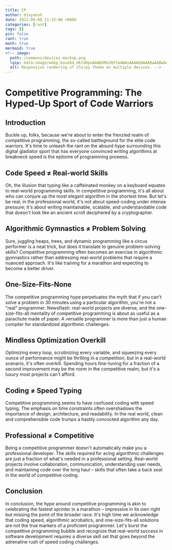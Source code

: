 ```yaml
---
title: CP
author: divyansh
date: 2022-08-08 11:33:00 +0800
categories: [rant]
tags: []
pin: false
rant: true
math: true
mermaid: true
<!-- image:
  path: /commons/devices-mockup.png
  lqip: data:image/webp;base64,UklGRpoAAABXRUJQVlA4WAoAAAAQAAAADwAABwAAQUxQSDIAAAARL0AmbZurmr57yyIiqE8oiG0bejIYEQTgqiDA9vqnsUSI6H+oAERp2HZ65qP/VIAWAFZQOCBCAAAA8AEAnQEqEAAIAAVAfCWkAALp8sF8rgRgAP7o9FDvMCkMde9PK7euH5M1m6VWoDXf2FkP3BqV0ZYbO6NA/VFIAAAA
  alt: Responsive rendering of Chirpy theme on multiple devices. -->
---
```

# Competitive Programming: The Hyped-Up Sport of Code Warriors

## Introduction

Buckle up, folks, because we're about to enter the frenzied realm of competitive programming, the so-called battleground for the elite code warriors. It's time to unleash the rant on the absurd hype surrounding this digital gladiator sport that has everyone convinced writing algorithms at breakneck speed is the epitome of programming prowess.

## Code Speed ≠ Real-world Skills

Oh, the illusion that typing like a caffeinated monkey on a keyboard equates to real-world programming skills. In competitive programming, it's all about who can conjure up the most elegant algorithm in the shortest time. But let's be real; in the professional world, it's not about speed-coding under intense pressure; it's about writing maintainable, scalable, and understandable code that doesn't look like an ancient scroll deciphered by a cryptographer.

## Algorithmic Gymnastics ≠ Problem Solving

Sure, juggling heaps, trees, and dynamic programming like a circus performer is a neat trick, but does it translate to genuine problem-solving skills? Competitive programming often becomes an exercise in algorithmic gymnastics rather than addressing real-world problems that require a nuanced approach. It's like training for a marathon and expecting to become a better driver.

## One-Size-Fits-None

The competitive programming hype perpetuates the myth that if you can't solve a problem in 30 minutes using a particular algorithm, you're not a "real" programmer. Newsflash: real-world projects are diverse, and the one-size-fits-all mentality of competitive programming is about as useful as a parachute made of paper. A versatile programmer is more than just a human compiler for standardized algorithmic challenges.

## Mindless Optimization Overkill

Optimizing every loop, scrutinizing every variable, and squeezing every ounce of performance might be thrilling in a competition, but in a real-world scenario, it's often overkill. Spending hours fine-tuning for a fraction of a second improvement may be the norm in the competitive realm, but it's a luxury most projects can't afford.

## Coding ≠ Speed Typing

Competitive programming seems to have confused coding with speed typing. The emphasis on time constraints often overshadows the importance of design, architecture, and readability. In the real world, clean and comprehensible code trumps a hastily concocted algorithm any day.

## Professional ≠ Competitive

Being a competitive programmer doesn't automatically make you a professional developer. The skills required for acing algorithmic challenges are just a fraction of what's needed in a professional setting. Real-world projects involve collaboration, communication, understanding user needs, and maintaining code over the long haul – skills that often take a back seat in the world of competitive coding.

## Conclusion

In conclusion, the hype around competitive programming is akin to celebrating the fastest sprinter in a marathon – impressive in its own right but missing the point of the broader race. It's high time we acknowledge that coding speed, algorithmic acrobatics, and one-size-fits-all solutions are not the true markers of a proficient programmer. Let's burst the competitive programming bubble and recognize that real-world success in software development requires a diverse skill set that goes beyond the adrenaline rush of speed coding challenges.
